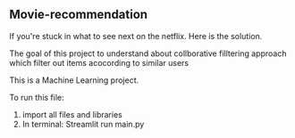 ﻿## Movie-recommendation

If you're stuck in what to see next on the netflix. Here is the solution. 




The goal of this project to understand about collborative filltering approach which filter out items acocording to similar users



This is a Machine Learning project.








To run this file:
1. import all files and libraries
2. In terminal: Streamlit run main.py
